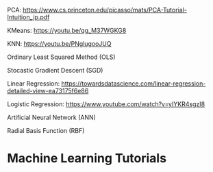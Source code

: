 PCA: https://www.cs.princeton.edu/picasso/mats/PCA-Tutorial-Intuition_jp.pdf

KMeans: https://youtu.be/qg_M37WGKG8

KNN: https://youtu.be/PNglugooJUQ

Ordinary Least Squared Method (OLS) 

Stocastic Gradient Descent (SGD)

Linear Regression: https://towardsdatascience.com/linear-regression-detailed-view-ea73175f6e86

Logistic Regression: https://www.youtube.com/watch?v=yIYKR4sgzI8

Artificial Neural Network (ANN)

Radial Basis Function (RBF)

# Machine Learning Tutorials
